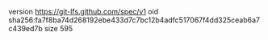 version https://git-lfs.github.com/spec/v1
oid sha256:fa7f8ba74d268192ebe433d7c7bc12b4adfc517067f4dd325ceab6a7c439ed7b
size 595
